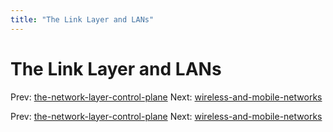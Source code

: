 ```yaml
---
title: "The Link Layer and LANs"
---
```


# The Link Layer and LANs

Prev: [the-network-layer-control-plane](the-network-layer-control-plane.md)
Next: [wireless-and-mobile-networks](wireless-and-mobile-networks.md)

Prev: [the-network-layer-control-plane](the-network-layer-control-plane.md)
Next: [wireless-and-mobile-networks](wireless-and-mobile-networks.md)
